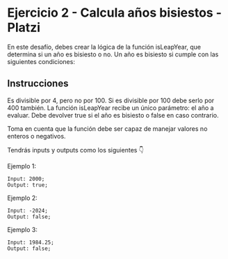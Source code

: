 # Ejercicio 2 - Calcula años bisiestos - Platzi

En este desafío, debes crear la lógica de la función isLeapYear, que determina si un año es bisiesto o no. Un año es bisiesto si cumple con las siguientes condiciones:

## Instrucciones

Es divisible por 4, pero no por 100.
Si es divisible por 100 debe serlo por 400 también.
La función isLeapYear recibe un único parámetro: el año a evaluar. Debe devolver true si el año es bisiesto o false en caso contrario.

Toma en cuenta que la función debe ser capaz de manejar valores no enteros o negativos.

Tendrás inputs y outputs como los siguientes 👇

Ejemplo 1:
```
Input: 2000;
Output: true;
```

Ejemplo 2:
```
Input: -2024;
Output: false;
```

Ejemplo 3:
```
Input: 1984.25;
Output: false;
```